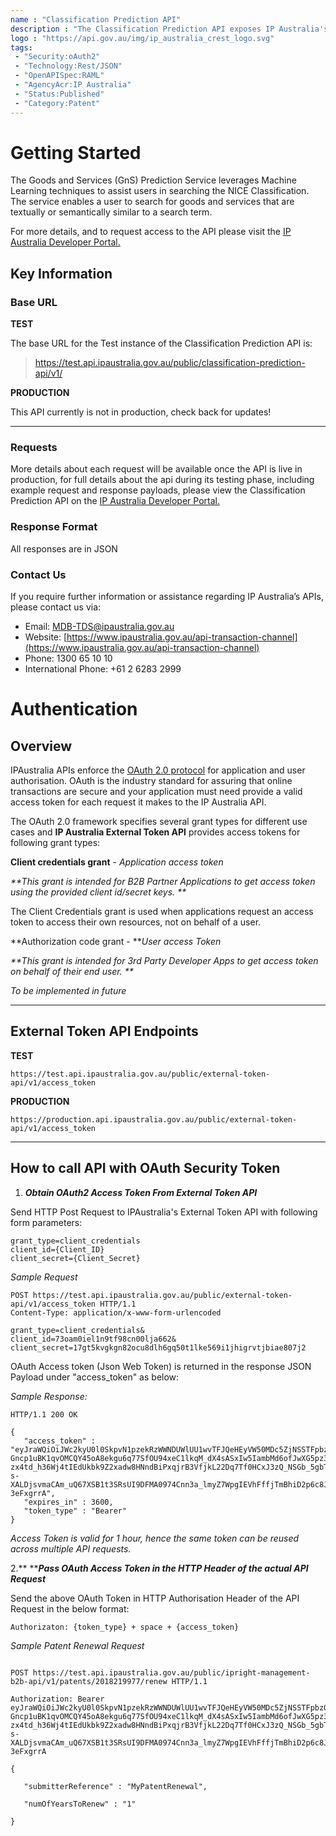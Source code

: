```yaml
---
name : "Classification Prediction API"
description : "The Classification Prediction API exposes IP Australia's machine learning classification tools."
logo : "https://api.gov.au/img/ip_australia_crest_logo.svg"
tags:
 - "Security:oAuth2"
 - "Technology:Rest/JSON"
 - "OpenAPISpec:RAML"
 - "AgencyAcr:IP Australia"
 - "Status:Published"
 - "Category:Patent"
---
```


# Getting Started

The Goods and Services (GnS) Prediction Service leverages Machine Learning techniques to assist users in searching the NICE Classification. The service enables a user to search for goods and services that are textually or semantically similar to a search term.

For more details, and to request access to the API please visit the [IP Australia Developer Portal.](https://anypoint.mulesoft.com/exchange/portals/ip-australia-3/)

## Key Information

### Base URL

**TEST** 

The base URL for the Test instance of the Classification Prediction API is:

>https://test.api.ipaustralia.gov.au/public/classification-prediction-api/v1/

**PRODUCTION**

This API currently is not in production, check back for updates!

------


### Requests

More details about each request will be available once the API is live in production, for full details about the api during its testing phase, including example request and response payloads, please view the Classification Prediction API on the [IP Australia Developer Portal.](https://anypoint.mulesoft.com/exchange/portals/ip-australia-3/)



### Response Format

All responses are in JSON

### Contact Us

If you require further information or assistance regarding IP Australia’s APIs, please contact us via:
- Email: MDB-TDS@ipaustralia.gov.au
- Website: [https://www.ipaustralia.gov.au/api-transaction-channel](https://www.ipaustralia.gov.au/api-transaction-channel)
- Phone: 1300 65 10 10
- International Phone: +61 2 6283 2999


# Authentication

## Overview

IPAustralia APIs enforce the [OAuth 2.0 protocol](https://oauth.net/2/) for application and user authorisation. OAuth is the industry standard for assuring that online transactions are secure and your application must need provide a valid access token for each request it makes to the IP Australia API.

The OAuth 2.0 framework specifies several grant types for different use cases and **IP Australia External Token API** provides access tokens for following grant types:

**Client credentials grant**  - _Application access token_

_**This grant is intended for B2B Partner Applications to get access token using the provided client id/secret keys. **_

The Client Credentials grant is used when applications request an access token to access their own resources, not on behalf of a user. 

**Authorization code grant - **_User access Token_

_**This grant is intended for 3rd Party Developer Apps to get access token on behalf of their end user. **_

_To be implemented in future_

------

## External Token API Endpoints

**TEST** 

```
https://test.api.ipaustralia.gov.au/public/external-token-api/v1/access_token
```

**PRODUCTION**

```
https://production.api.ipaustralia.gov.au/public/external-token-api/v1/access_token
```

------

## How to call API with OAuth Security Token

1. _**Obtain OAuth2 Access Token From External Token API**_

Send HTTP Post Request to IPAustralia's External Token API with following form parameters:

```
grant_type=client_credentials
client_id={Client_ID}
client_secret={Client_Secret}
```

_Sample Request_

```
POST https://test.api.ipaustralia.gov.au/public/external-token-api/v1/access_token HTTP/1.1
Content-Type: application/x-www-form-urlencoded

grant_type=client_credentials&
client_id=73oam0iel1n9tf98cn00lja662&
client_secret=17gt5kvgkgn82ocu8dlh6gq50t1lke569i1jhigrvtjbiae807j2
```

OAuth Access token (Json Web Token) is returned in the response JSON Payload under "access\_token" as below:

_Sample Response:_

```
HTTP/1.1 200 OK

{
   "access_token" : "eyJraWQiOiJWc2kyU0l0SkpvN1pzekRzWWNDUWlUU1wvTFJQeHEyVW50MDc5ZjNSSTFpbz0iLCJhbGciOiJSUzI1NiJ9.eyJzdWIiOiI3M29hbTBpZWwxbjl0Zjk4Y24wMGxqYTY2MiIsInRva2VuX3VzZSI6ImFjY2VzcyIsInNjb3BlIjoiaHR0cHM6XC9cL2FwaS5pcGF1c3RyYWxpYS5nb3YuYXVcL2IyYlwvaXByaWdodHNcL2FnZW50IiwiYXV0aF90aW1lIjoxNTQ2NDg1MjA1LCJpc3MiOiJodHRwczpcL1wvY29nbml0by1pZHAuYXAtc291dGhlYXN0LTIuYW1hem9uYXdzLmNvbVwvYXAtc291dGhlYXN0LTJfV3pLa2FnemhQIiwiZXhwIjoxNTQ2NDg4ODA1LCJpYXQiOjE1NDY0ODUyMDUsInZlcnNpb24iOjIsImp0aSI6ImRmYzliYTlkLWYzYzUtNDA4YS04Y2Y5LTA1ZmNhZDhhN2JjZiIsImNsaWVudF9pZCI6Ijczb2FtMGllbDFuOXRmOThjbjAwbGphNjYyIn0.nl-Gncp1uBK1qvOMCQY45oA8ekgu6q77SfOU94xeC1lkqM_dX4sASxIw5IambMd6ofJwXG5pz3Fw-zx4td_h36Wj4tIEdUkbk9Z2xadw8HNndBiPxqjrB3VfjkL22Dq7Tf0HCxJ3zQ_NSGb_5gbTA2RHx2lS7Z0qDGgk8JsriauZ4p-s-XALDjsvmaCAm_uQ67XSB1t3SRsUI9DFMA0974Cnn3a_lmyZ7WpgIEVhFffjTmBhiD2p6c8Jg2Mc6Beas9zLUgPtR8aNrHddCuzkXf19Q7s3C0c7hurPRMnfQcnKODYaLrWv9a56ZtNnmkuzMm_W3dcSXWyLH-3eFxgrrA",
   "expires_in" : 3600,
   "token_type" : "Bearer"
}
```

_Access Token is valid for 1 hour, hence the same token can be reused across multiple API requests._

2.** **_**Pass OAuth Access Token in the HTTP Header of the actual API Request**_

Send the above OAuth Token in HTTP Authorisation Header of the API Request in the below format:

```
Authorizaton: {token_type} + space + {access_token}
```

_Sample Patent Renewal Request_

```

POST https://test.api.ipaustralia.gov.au/public/ipright-management-b2b-api/v1/patents/2018219977/renew HTTP/1.1

Authorization: Bearer eyJraWQiOiJWc2kyU0l0SkpvN1pzekRzWWNDUWlUU1wvTFJQeHEyVW50MDc5ZjNSSTFpbz0iLCJhbGciOiJSUzI1NiJ9.eyJzdWIiOiI3M29hbTBpZWwxbjl0Zjk4Y24wMGxqYTY2MiIsInRva2VuX3VzZSI6ImFjY2VzcyIsInNjb3BlIjoiaHR0cHM6XC9cL2FwaS5pcGF1c3RyYWxpYS5nb3YuYXVcL2IyYlwvaXByaWdodHNcL2FnZW50IiwiYXV0aF90aW1lIjoxNTQ2NDg1MjA1LCJpc3MiOiJodHRwczpcL1wvY29nbml0by1pZHAuYXAtc291dGhlYXN0LTIuYW1hem9uYXdzLmNvbVwvYXAtc291dGhlYXN0LTJfV3pLa2FnemhQIiwiZXhwIjoxNTQ2NDg4ODA1LCJpYXQiOjE1NDY0ODUyMDUsInZlcnNpb24iOjIsImp0aSI6ImRmYzliYTlkLWYzYzUtNDA4YS04Y2Y5LTA1ZmNhZDhhN2JjZiIsImNsaWVudF9pZCI6Ijczb2FtMGllbDFuOXRmOThjbjAwbGphNjYyIn0.nl-Gncp1uBK1qvOMCQY45oA8ekgu6q77SfOU94xeC1lkqM_dX4sASxIw5IambMd6ofJwXG5pz3Fw-zx4td_h36Wj4tIEdUkbk9Z2xadw8HNndBiPxqjrB3VfjkL22Dq7Tf0HCxJ3zQ_NSGb_5gbTA2RHx2lS7Z0qDGgk8JsriauZ4p-s-XALDjsvmaCAm_uQ67XSB1t3SRsUI9DFMA0974Cnn3a_lmyZ7WpgIEVhFffjTmBhiD2p6c8Jg2Mc6Beas9zLUgPtR8aNrHddCuzkXf19Q7s3C0c7hurPRMnfQcnKODYaLrWv9a56ZtNnmkuzMm_W3dcSXWyLH-3eFxgrrA

{

   "submitterReference" : "MyPatentRenewal",

   "numOfYearsToRenew" : "1"

}
```








